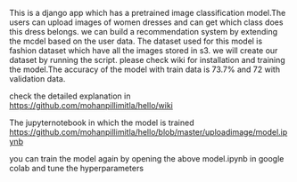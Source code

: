 This is a django app which has a pretrained image classification model.The users can upload images of women dresses and can get which class does this dress belongs.
we can build a recommendation system by extending the mcdel based on the user data.
The dataset used for this model is fashion dataset which have all the images stored in s3.
we will create our dataset by running the script.
please check wiki for installation and training the model.The accuracy of the model with train data is 73.7% and 72 with validation data.


check the detailed explanation in  https://github.com/mohanpillimitla/hello/wiki

The jupyternotebook in which the model is trained https://github.com/mohanpillimitla/hello/blob/master/uploadimage/model.ipynb

you can train the model again by opening  the above model.ipynb in google colab and tune the hyperparameters



